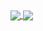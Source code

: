 <a href="https://github.com/TsWin">
  <img align="center" src="https://github-readme-stats.vercel.app/api?username=TsWin&show_icons=true&theme=gruvbox" />
</a>
<a href="https://github.com/TsWin">
  <img align="center" src="https://github-readme-stats.vercel.app/api/top-langs/?username=TsWin&theme=gruvbox" />
</a>
